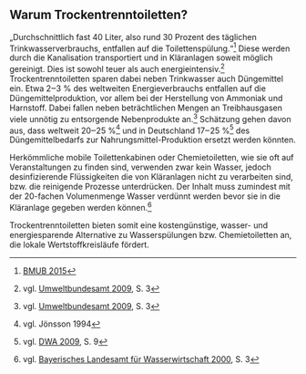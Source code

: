 ## Warum Trockentrenntoiletten?

„Durchschnittlich fast 40 Liter, also rund 30 Prozent des täglichen Trinkwasserverbrauchs, entfallen auf die Toilettenspülung.“[^1] Diese werden durch die Kanalisation transportiert und in Kläranlagen soweit möglich gereinigt. Dies ist sowohl teuer als auch energieintensiv.[^2] Trockentrenntoiletten sparen dabei neben Trinkwasser auch Düngemittel ein. Etwa 2‒3 % des weltweiten Energieverbrauchs entfallen auf die Düngemittelproduktion, vor allem bei der Herstellung von Ammoniak und Harnstoff. Dabei fallen neben beträchtlichen Mengen an Treibhausgasen viele unnötig zu entsorgende Nebenprodukte an.[^3] Schätzung gehen davon aus, dass weltweit 20‒25 %[^4] und in Deutschland 17‒25 %[^5] des Düngemittelbedarfs zur Nahrungsmittel-Produktion ersetzt werden könnten.

Herkömmliche mobile Toilettenkabinen oder Chemietoiletten, wie sie oft auf Veranstaltungen zu finden sind, verwenden zwar kein Wasser, jedoch desinfizierende Flüssigkeiten die von  Kläranlagen nicht zu verarbeiten sind, bzw. die reinigende Prozesse unterdrücken. Der Inhalt muss zumindest mit der 20-fachen Volumenmenge Wasser verdünnt werden bevor sie in die  Kläranlage gegeben werden können.[^6]

Trockentrenntoiletten bieten somit eine kostengünstige, wasser- und energiesparende Alternative zu Wasserspülungen bzw. Chemietoiletten an, die lokale Wertstoffkreisläufe fördert.

[^1]: [BMUB 2015](/www.bmub.bund.de/N4222/)

[^2]: vgl. [Umweltbundesamt 2009](https://www.umweltbundesamt.de/sites/default/files/medien/publikation/long/3855.pdf), S. 3

[^3]: vgl. [Umweltbundesamt 2009](https://www.umweltbundesamt.de/sites/default/files/medien/publikation/long/3855.pdf), S. 3

[^4]: vgl. Jönsson 1994

[^5]: vgl. [DWA 2009](http://www.susana.org/en/resources/library/details/751), S. 9

[^6]: vgl. [Bayerisches Landesamt für Wasserwirtschaft 2000](https://www.lfu.bayern.de/wasser/merkblattsammlung/teil4_oberirdische_gewaesser/doc/nr_454.pdf), S. 3
